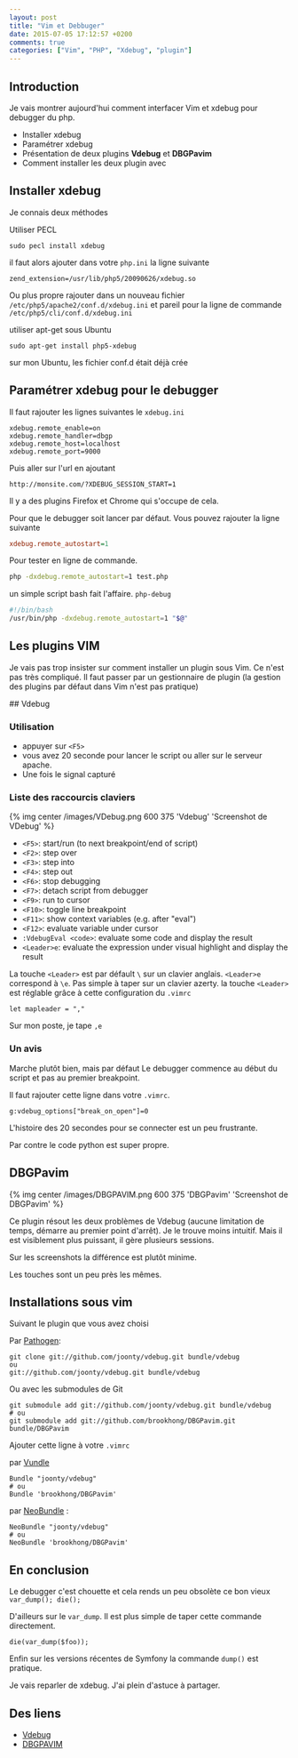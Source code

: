 ```yaml
---
layout: post
title: "Vim et Debbuger"
date: 2015-07-05 17:12:57 +0200
comments: true
categories: ["Vim", "PHP", "Xdebug", "plugin"] 
---
```


## Introduction

Je vais montrer aujourd'hui comment interfacer Vim et xdebug pour debugger du php.

* Installer xdebug
* Paramétrer xdebug
* Présentation de deux plugins **Vdebug** et **DBGPavim**
* Comment installer les deux plugin avec 

## Installer xdebug

Je connais deux méthodes

Utiliser PECL

```
sudo pecl install xdebug
```
il faut alors ajouter dans votre `php.ini` la ligne suivante

```
zend_extension=/usr/lib/php5/20090626/xdebug.so
``` 

Ou plus propre rajouter dans un nouveau fichier  `/etc/php5/apache2/conf.d/xdebug.ini` et pareil pour la ligne de commande `/etc/php5/cli/conf.d/xdebug.ini`

utiliser apt-get sous Ubuntu
```
sudo apt-get install php5-xdebug
```
sur mon Ubuntu, les fichier conf.d était déjà crée

## Paramétrer xdebug pour le debugger

Il faut rajouter les lignes suivantes le `xdebug.ini`

```
xdebug.remote_enable=on
xdebug.remote_handler=dbgp
xdebug.remote_host=localhost
xdebug.remote_port=9000
```

Puis aller sur l'url en ajoutant
```
http://monsite.com/?XDEBUG_SESSION_START=1
```
Il y a des plugins Firefox et Chrome qui s'occupe de cela.

Pour que le debugger soit lancer par défaut. Vous pouvez rajouter la ligne suivante

``` ini
xdebug.remote_autostart=1
```

Pour tester en ligne de commande.

``` sh
php -dxdebug.remote_autostart=1 test.php
```

un simple script bash fait l'affaire. `php-debug`

``` sh
#!/bin/bash
/usr/bin/php -dxdebug.remote_autostart=1 "$@"

```

## Les plugins VIM 

Je vais pas trop insister sur comment installer un plugin sous Vim. Ce n'est pas très compliqué. Il faut passer par un gestionnaire de plugin (la gestion des plugins par défaut dans Vim n'est pas pratique)

## Vdebug
### Utilisation

 * appuyer sur `<F5>`
 * vous avez 20 seconde pour lancer le script ou aller sur le serveur apache.
 * Une fois le signal capturé

### Liste des raccourcis claviers

{% img center /images/VDebug.png 600 375 'Vdebug' 'Screenshot de VDebug' %}

 * `<F5>`: start/run (to next breakpoint/end of script)
 * `<F2>`: step over
 * `<F3>`: step into
 * `<F4>`: step out
 * `<F6>`: stop debugging
 * `<F7>`: detach script from debugger
 * `<F9>`: run to cursor
 * `<F10>`: toggle line breakpoint
 * `<F11>`: show context variables (e.g. after "eval")
 * `<F12>`: evaluate variable under cursor
 * `:VdebugEval <code>`: evaluate some code and display the result
 * `<Leader>e`: evaluate the expression under visual highlight and display the result

La touche `<Leader>` est par défault `\` sur un clavier anglais. `<Leader>e` correspond à `\e`. Pas simple à taper sur un clavier azerty. la touche `<Leader>` est réglable grâce à cette configuration du `.vimrc`

```
let mapleader = ","
```

Sur mon poste, je tape `,e`

### Un avis

Marche plutôt bien, mais par défaut Le debugger commence au début du script et pas au premier breakpoint.

Il faut rajouter cette ligne dans votre `.vimrc`.

```
g:vdebug_options["break_on_open"]=0
```

L'histoire des 20 secondes pour se connecter est un peu frustrante.

Par contre le code python est super propre.


## DBGPavim 

{% img center /images/DBGPAVIM.png 600 375 'DBGPavim' 'Screenshot de DBGPavim' %}

Ce plugin résout les deux problèmes de Vdebug (aucune limitation de temps, démarre au premier point d'arrêt). Je le trouve moins intuitif. Mais il est visiblement plus puissant, il gère plusieurs sessions.

Sur les screenshots la différence est plutôt minime. 

Les touches sont un peu près les mêmes.


## Installations sous vim

Suivant le plugin que vous avez choisi

Par [Pathogen](https://github.com/tpope/vim-pathogen):
```
git clone git://github.com/joonty/vdebug.git bundle/vdebug
ou 
git://github.com/joonty/vdebug.git bundle/vdebug
```

Ou avec les submodules de Git

```
git submodule add git://github.com/joonty/vdebug.git bundle/vdebug
# ou 
git submodule add git://github.com/brookhong/DBGPavim.git bundle/DBGPavim

```

Ajouter cette ligne à votre `.vimrc`

par [Vundle](https://github.com/gmarik/Vundle.vim)
```
Bundle "joonty/vdebug" 
# ou
Bundle 'brookhong/DBGPavim'
```

par [NeoBundle](https://github.com/Shougo/neobundle.vim) : 
```
NeoBundle "joonty/vdebug" 
# ou
NeoBundle 'brookhong/DBGPavim'
```


## En conclusion
Le debugger c'est chouette et cela rends un peu obsolète ce bon vieux `var_dump(); die();` 

D'ailleurs sur le `var_dump`. Il est plus simple de taper cette commande directement.

```
die(var_dump($foo));
```

Enfin sur les versions récentes de Symfony la commande `dump()` est pratique.

Je vais reparler de xdebug. J'ai plein d'astuce à partager.

## Des liens

* [Vdebug](https://github.com/joonty/vdebug)
* [DBGPAVIM](https://github.com/brookhong/DBGPavim)
